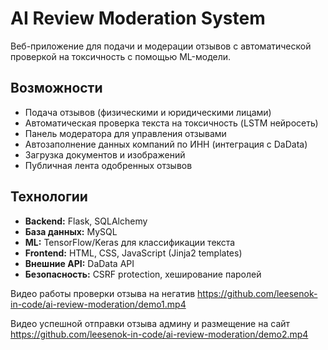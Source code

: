 # AI Review Moderation System

Веб-приложение для подачи и модерации отзывов с автоматической проверкой на токсичность с помощью ML-модели.

## Возможности

- Подача отзывов (физическими и юридическими лицами)
- Автоматическая проверка текста на токсичность (LSTM нейросеть)
- Панель модератора для управления отзывами
- Автозаполнение данных компаний по ИНН (интеграция с DaData)
- Загрузка документов и изображений
- Публичная лента одобренных отзывов

## Технологии

- **Backend:** Flask, SQLAlchemy
- **База данных:** MySQL
- **ML:** TensorFlow/Keras для классификации текста
- **Frontend:** HTML, CSS, JavaScript (Jinja2 templates)
- **Внешние API:** DaData API
- **Безопасность:** CSRF protection, хеширование паролей

Видео работы проверки отзыва на негатив
https://github.com/leesenok-in-code/ai-review-moderation/demo1.mp4

Видео успешной отправки отзыва админу и размещение на сайт
https://github.com/leesenok-in-code/ai-review-moderation/demo2.mp4

